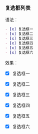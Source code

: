 ### 复选框列表

语法：

```markdown
- [x] 复选框一
- [x] 复选框二
- [x] 复选框三
- [x] 复选框四
- [x] 复选框五
- [x] 复选框六
```

效果：

- [x] 复选框一
- [x] 复选框二
- [x] 复选框三
- [x] 复选框四
- [x] 复选框五
- [x] 复选框六

